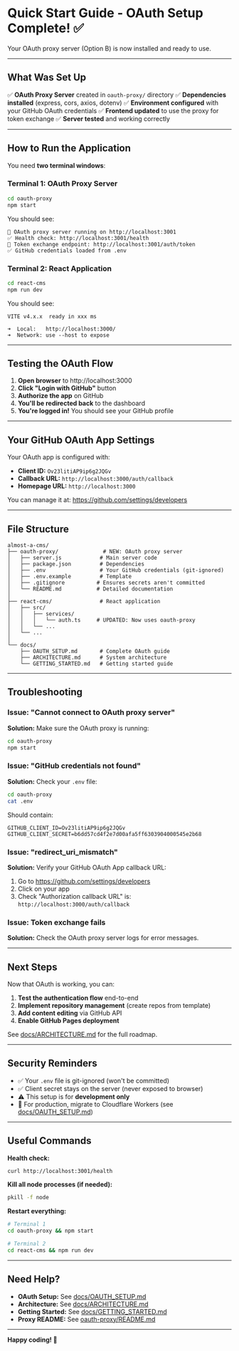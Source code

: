 # Quick Start Guide - OAuth Setup Complete! ✅

Your OAuth proxy server (Option B) is now installed and ready to use.

---

## What Was Set Up

✅ **OAuth Proxy Server** created in `oauth-proxy/` directory
✅ **Dependencies installed** (express, cors, axios, dotenv)
✅ **Environment configured** with your GitHub OAuth credentials
✅ **Frontend updated** to use the proxy for token exchange
✅ **Server tested** and working correctly

---

## How to Run the Application

You need **two terminal windows**:

### Terminal 1: OAuth Proxy Server

```bash
cd oauth-proxy
npm start
```

You should see:
```
🚀 OAuth proxy server running on http://localhost:3001
✅ Health check: http://localhost:3001/health
🔐 Token exchange endpoint: http://localhost:3001/auth/token
✅ GitHub credentials loaded from .env
```

### Terminal 2: React Application

```bash
cd react-cms
npm run dev
```

You should see:
```
VITE v4.x.x  ready in xxx ms

➜  Local:   http://localhost:3000/
➜  Network: use --host to expose
```

---

## Testing the OAuth Flow

1. **Open browser** to http://localhost:3000
2. **Click "Login with GitHub"** button
3. **Authorize the app** on GitHub
4. **You'll be redirected back** to the dashboard
5. **You're logged in!** You should see your GitHub profile

---

## Your GitHub OAuth App Settings

Your OAuth app is configured with:

- **Client ID:** `Ov23litiAP9ip6g2JQGv`
- **Callback URL:** `http://localhost:3000/auth/callback`
- **Homepage URL:** `http://localhost:3000`

You can manage it at: https://github.com/settings/developers

---

## File Structure

```
almost-a-cms/
├── oauth-proxy/              # NEW: OAuth proxy server
│   ├── server.js            # Main server code
│   ├── package.json         # Dependencies
│   ├── .env                 # Your GitHub credentials (git-ignored)
│   ├── .env.example         # Template
│   ├── .gitignore          # Ensures secrets aren't committed
│   └── README.md           # Detailed documentation
│
├── react-cms/               # React application
│   ├── src/
│   │   ├── services/
│   │   │   └── auth.ts     # UPDATED: Now uses oauth-proxy
│   │   └── ...
│   └── ...
│
└── docs/
    ├── OAUTH_SETUP.md       # Complete OAuth guide
    ├── ARCHITECTURE.md      # System architecture
    └── GETTING_STARTED.md   # Getting started guide
```

---

## Troubleshooting

### Issue: "Cannot connect to OAuth proxy server"

**Solution:** Make sure the OAuth proxy is running:
```bash
cd oauth-proxy
npm start
```

### Issue: "GitHub credentials not found"

**Solution:** Check your `.env` file:
```bash
cd oauth-proxy
cat .env
```

Should contain:
```
GITHUB_CLIENT_ID=Ov23litiAP9ip6g2JQGv
GITHUB_CLIENT_SECRET=b6dd57cd4f2e7d00afa5ff6303904000545e2b68
```

### Issue: "redirect_uri_mismatch"

**Solution:** Verify your GitHub OAuth App callback URL:
1. Go to https://github.com/settings/developers
2. Click on your app
3. Check "Authorization callback URL" is: `http://localhost:3000/auth/callback`

### Issue: Token exchange fails

**Solution:** Check the OAuth proxy server logs for error messages.

---

## Next Steps

Now that OAuth is working, you can:

1. **Test the authentication flow** end-to-end
2. **Implement repository management** (create repos from template)
3. **Add content editing** via GitHub API
4. **Enable GitHub Pages deployment**

See [docs/ARCHITECTURE.md](docs/ARCHITECTURE.md) for the full roadmap.

---

## Security Reminders

- ✅ Your `.env` file is git-ignored (won't be committed)
- ✅ Client secret stays on the server (never exposed to browser)
- ⚠️ This setup is for **development only**
- 🚀 For production, migrate to Cloudflare Workers (see [docs/OAUTH_SETUP.md](docs/OAUTH_SETUP.md))

---

## Useful Commands

**Health check:**
```bash
curl http://localhost:3001/health
```

**Kill all node processes (if needed):**
```bash
pkill -f node
```

**Restart everything:**
```bash
# Terminal 1
cd oauth-proxy && npm start

# Terminal 2
cd react-cms && npm run dev
```

---

## Need Help?

- **OAuth Setup:** See [docs/OAUTH_SETUP.md](docs/OAUTH_SETUP.md)
- **Architecture:** See [docs/ARCHITECTURE.md](docs/ARCHITECTURE.md)
- **Getting Started:** See [docs/GETTING_STARTED.md](docs/GETTING_STARTED.md)
- **Proxy README:** See [oauth-proxy/README.md](oauth-proxy/README.md)

---

**Happy coding! 🚀**
